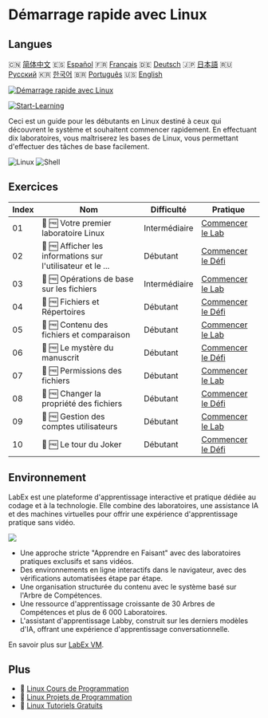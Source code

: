 # Démarrage rapide avec Linux

## Langues

🇨🇳 [简体中文](README_zh.md) 🇪🇸 [Español](README_es.md) 🇫🇷 [Français](README_fr.md) 🇩🇪 [Deutsch](README_de.md) 🇯🇵 [日本語](README_ja.md) 🇷🇺 [Русский](README_ru.md) 🇰🇷 [한국어](README_ko.md) 🇧🇷 [Português](README_pt.md) 🇺🇸 [English](README.md) 

[![Démarrage rapide avec Linux](https://cover-creator.labex.io/quick-start-with-linux.png?lang=fr)](https://labex.io/fr/courses/quick-start-with-linux)

[![Start-Learning](https://img.shields.io/badge/Start-Learning-whitesmoke?style=for-the-badge)](https://labex.io/fr/courses/quick-start-with-linux)

Ceci est un guide pour les débutants en Linux destiné à ceux qui découvrent le système et souhaitent commencer rapidement. En effectuant dix laboratoires, vous maîtriserez les bases de Linux, vous permettant d'effectuer des tâches de base facilement.

![Linux](https://img.shields.io/badge/Linux-whitesmoke?style=for-the-badge&logo=linux)
![Shell](https://img.shields.io/badge/Shell-whitesmoke?style=for-the-badge&logo=shell)


## Exercices

|   Index | Nom                                                         | Difficulté    | Pratique                                                                                                                    |
|---------|-------------------------------------------------------------|---------------|-----------------------------------------------------------------------------------------------------------------------------|
|      01 | 📖 🆓 Votre premier laboratoire Linux                       | Intermédiaire | <a target='_blank' href='https://labex.io/fr/tutorials/linux-your-first-linux-lab-270253'>Commencer le Lab</a>              |
|      02 | 🎯 🆓 Afficher les informations sur l'utilisateur et le ... | Débutant      | <a target='_blank' href='https://labex.io/fr/tutorials/linux-display-user-and-group-information-8718'>Commencer le Défi</a> |
|      03 | 📖 🆓 Opérations de base sur les fichiers                   | Intermédiaire | <a target='_blank' href='https://labex.io/fr/tutorials/linux-basic-files-operations-270248'>Commencer le Lab</a>            |
|      04 | 🎯 🆓 Fichiers et Répertoires                               | Débutant      | <a target='_blank' href='https://labex.io/fr/tutorials/linux-files-and-directories-270246'>Commencer le Défi</a>            |
|      05 | 📖 🆓 Contenu des fichiers et comparaison                   | Débutant      | <a target='_blank' href='https://labex.io/fr/tutorials/linux-file-contents-and-comparing-270251'>Commencer le Lab</a>       |
|      06 | 🎯 🆓 Le mystère du manuscrit                               | Débutant      | <a target='_blank' href='https://labex.io/fr/tutorials/linux-the-manuscript-mystery-384742'>Commencer le Défi</a>           |
|      07 | 📖 🆓 Permissions des fichiers                              | Débutant      | <a target='_blank' href='https://labex.io/fr/tutorials/linux-permissions-of-files-270252'>Commencer le Lab</a>              |
|      08 | 🎯 🆓 Changer la propriété des fichiers                     | Débutant      | <a target='_blank' href='https://labex.io/fr/tutorials/shell-change-file-ownership-270254'>Commencer le Défi</a>            |
|      09 | 📖 🆓 Gestion des comptes utilisateurs                      | Débutant      | <a target='_blank' href='https://labex.io/fr/tutorials/linux-user-account-management-49'>Commencer le Lab</a>               |
|      10 | 🎯 🆓 Le tour du Joker                                      | Débutant      | <a target='_blank' href='https://labex.io/fr/tutorials/linux-the-joker-s-trick-270247'>Commencer le Défi</a>                |

## Environnement

LabEx est une plateforme d'apprentissage interactive et pratique dédiée au codage et à la technologie. Elle combine des laboratoires, une assistance IA et des machines virtuelles pour offrir une expérience d'apprentissage pratique sans vidéo.

![](https://tutorial-screenshot.getvm.io/images/vm-1725247253.png)

- Une approche stricte "Apprendre en Faisant" avec des laboratoires pratiques exclusifs et sans vidéos.
- Des environnements en ligne interactifs dans le navigateur, avec des vérifications automatisées étape par étape.
- Une organisation structurée du contenu avec le système basé sur l'Arbre de Compétences.
- Une ressource d'apprentissage croissante de 30 Arbres de Compétences et plus de 6 000 Laboratoires.
- L'assistant d'apprentissage Labby, construit sur les derniers modèles d'IA, offrant une expérience d'apprentissage conversationnelle.

En savoir plus sur [LabEx VM](https://support.labex.io/using-labex/virtual-machine).

## Plus

- 🔗 [Linux Cours de Programmation](https://github.com/labex-labs/awesome-programming-courses)
- 🔗 [Linux Projets de Programmation](https://github.com/labex-labs/awesome-programming-projects)
- 🔗 [Linux Tutoriels Gratuits](https://github.com/labex-labs/linux-free-tutorials)

